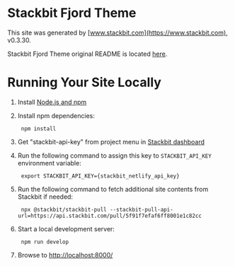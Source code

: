 # Stackbit Fjord Theme

This site was generated by [www.stackbit.com](https://www.stackbit.com), v0.3.30.

Stackbit Fjord Theme original README is located [here](./README.theme.md).

# Running Your Site Locally

1. Install [Node.js and npm](https://nodejs.org/en/)

1. Install npm dependencies:

        npm install

1. Get "stackbit-api-key" from project menu in [Stackbit dashboard](https://app.stackbit.com/dashboard)

1. Run the following command to assign this key to `STACKBIT_API_KEY` environment variable:

        export STACKBIT_API_KEY={stackbit_netlify_api_key}

1. Run the following command to fetch additional site contents from Stackbit if needed:

        npx @stackbit/stackbit-pull --stackbit-pull-api-url=https://api.stackbit.com/pull/5f91f7efaf6ff8001e1c82cc

1. Start a local development server:

        npm run develop

1. Browse to [http://localhost:8000/](http://localhost:8000/)
